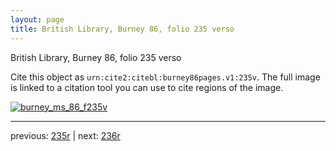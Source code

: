 ```yaml
---
layout: page
title: British Library, Burney 86, folio 235 verso
---
```


British Library, Burney 86, folio 235 verso

Cite this object as `urn:cite2:citebl:burney86pages.v1:235v`.  The full image is linked to a citation tool you can use to cite regions of the image.

[![burney_ms_86_f235v](http://www.homermultitext.org/iipsrv?IIIF=/project/homer/pyramidal/deepzoom/citebl/burney86imgs/v1/burney_ms_86_f235v.tif/full/800,/0/default.jpg)](http://www.homermultitext.org/ict2/?urn=urn:cite2:citebl:burney86imgs.v1:burney_ms_86_f235v) 

---

previous:  [235r](../235r/) | next: [236r](../236r/)